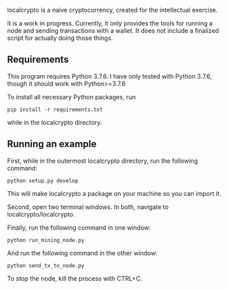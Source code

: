 localcrypto is a naive cryptocurrency, created for the intellectual exercise.

It is a work in progress. Currently, it only provides the tools for running a node and sending transactions with a wallet. It does not include a finalized script for actually doing those things. 

## Requirements
This program requires Python 3.7.6. 
I have only tested with Python 3.7.6, though it should work with Python>=3.7.6

To install all necessary Python packages, run

    pip install -r requirements.txt

while in the localcrypto directory.

## Running an example
First, while in the outermost localcrypto directory, run the following command:

    python setup.py develop

This will make localcrypto a package on your machine so you can import it.

Second, open two terminal windows. In both, navigate to localcrypto/localcrypto.

Finally, run the following command in one window:

    python run_mining_node.py

And run the following command in the other window:

    python send_tx_to_node.py

To stop the node, kill the process with CTRL+C.

